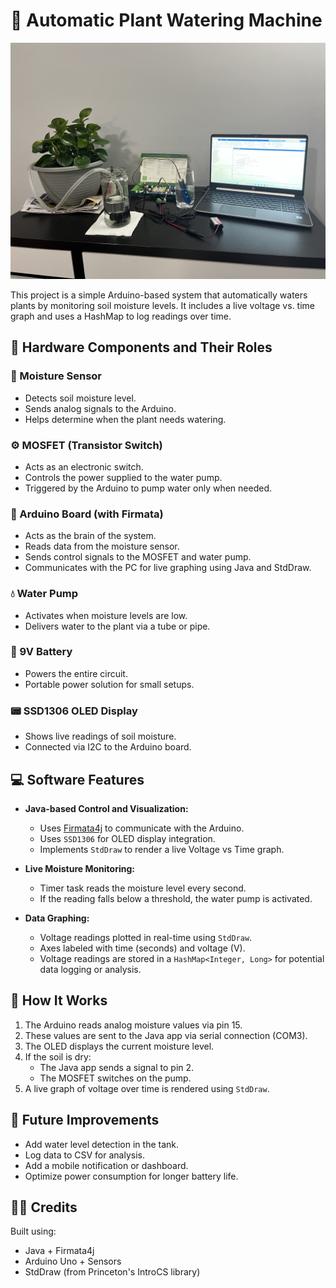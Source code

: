 # 🌱 Automatic Plant Watering Machine

![Machine Setup](machine-setup.jpeg)

This project is a simple Arduino-based system that automatically waters plants by monitoring soil moisture levels. It includes a live voltage vs. time graph and uses a HashMap to log readings over time.

## 🔧 Hardware Components and Their Roles

### 🌿 Moisture Sensor
- Detects soil moisture level.
- Sends analog signals to the Arduino.
- Helps determine when the plant needs watering.

### ⚙️ MOSFET (Transistor Switch)
- Acts as an electronic switch.
- Controls the power supplied to the water pump.
- Triggered by the Arduino to pump water only when needed.

### 🧠 Arduino Board (with Firmata)
- Acts as the brain of the system.
- Reads data from the moisture sensor.
- Sends control signals to the MOSFET and water pump.
- Communicates with the PC for live graphing using Java and StdDraw.

### 💧 Water Pump
- Activates when moisture levels are low.
- Delivers water to the plant via a tube or pipe.

### 🔋 9V Battery
- Powers the entire circuit.
- Portable power solution for small setups.

### 📟 SSD1306 OLED Display
- Shows live readings of soil moisture.
- Connected via I2C to the Arduino board.

## 💻 Software Features

- **Java-based Control and Visualization:**
  - Uses [Firmata4j](https://github.com/kurbatov/firmata4j) to communicate with the Arduino.
  - Uses `SSD1306` for OLED display integration.
  - Implements `StdDraw` to render a live Voltage vs Time graph.

- **Live Moisture Monitoring:**
  - Timer task reads the moisture level every second.
  - If the reading falls below a threshold, the water pump is activated.

- **Data Graphing:**
  - Voltage readings plotted in real-time using `StdDraw`.
  - Axes labeled with time (seconds) and voltage (V).
  - Voltage readings are stored in a `HashMap<Integer, Long>` for potential data logging or analysis.

## 🧪 How It Works
1. The Arduino reads analog moisture values via pin 15.
2. These values are sent to the Java app via serial connection (COM3).
3. The OLED displays the current moisture level.
4. If the soil is dry:
   - The Java app sends a signal to pin 2.
   - The MOSFET switches on the pump.
5. A live graph of voltage over time is rendered using `StdDraw`.

## 🚀 Future Improvements
- Add water level detection in the tank.
- Log data to CSV for analysis.
- Add a mobile notification or dashboard.
- Optimize power consumption for longer battery life.

## 🧑‍💻 Credits
Built using:
- Java + Firmata4j
- Arduino Uno + Sensors
- StdDraw (from Princeton's IntroCS library)
